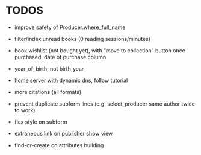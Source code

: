 # TODOS

- improve safety of Producer.where_full_name

- filter/index unread books (0 reading sessions/minutes)
- book wishlist (not bought yet), with "move to collection" button once purchased, date of purchase column
- year_of_birth, not birth_year

- home server with dynamic dns, follow tutorial

- more citations (all formats)

- prevent duplicate subform lines (e.g. select_producer same author twice to work)

- flex style on subform
- extraneous link on publisher show view

- find-or-create on attributes building
